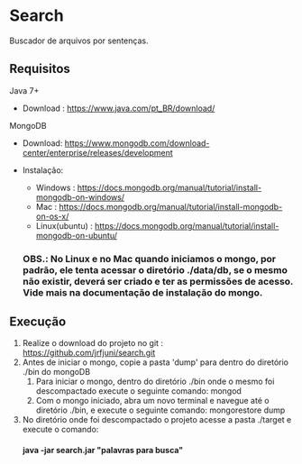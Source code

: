 # Search
Buscador de arquivos por sentenças.

## Requisitos
Java 7+
- Download : https://www.java.com/pt_BR/download/

MongoDB
- Download: https://www.mongodb.com/download-center/enterprise/releases/development
- Instalação:
	- Windows : https://docs.mongodb.org/manual/tutorial/install-mongodb-on-windows/
	- Mac : https://docs.mongodb.org/manual/tutorial/install-mongodb-on-os-x/
	- Linux(ubuntu) : https://docs.mongodb.org/manual/tutorial/install-mongodb-on-ubuntu/
	
	### OBS.: No Linux e no Mac quando iniciamos o mongo, por padrão, ele tenta acessar o diretório ./data/db, se o mesmo não 		existir, deverá ser criado e ter as permissões de acesso. Vide mais na documentação de instalação do mongo.
	

## Execução
    
1. Realize o download do projeto no git : https://github.com/jrfjuni/search.git
2. Antes de iniciar o mongo, copie a pasta 'dump' para dentro do diretório ./bin do mongoDB
	1. Para iniciar o mongo, dentro do diretório ./bin onde o mesmo foi descompactado execute o seguinte comando: mongod
	2. Com o mongo iniciado, abra um novo terminal e navegue até o diretório ./bin, e execute o seguinte comando: mongorestore dump
3. No diretório onde foi descompactado o projeto acesse a pasta ./target e execute o comando:
    #### java -jar search.jar "palavras para busca"
